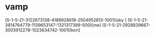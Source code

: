 # vamp
(S-1-5-21-3122673138-4188928618-2504952813-1001)[sky ]
(S-1-5-21-3914764779-1139653147-1321317399-500)[me]
(S-1-5-21-2928839667-3003912278-1023634742-1001)[kori]
